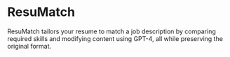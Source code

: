 # ResuMatch
ResuMatch tailors your resume to match a job description by comparing required skills and modifying content using GPT-4, all while preserving the original format.  
